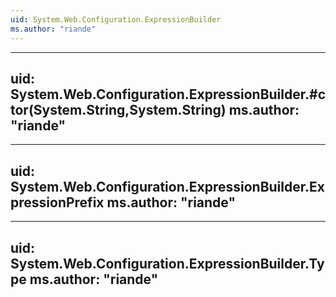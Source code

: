 ```yaml
---
uid: System.Web.Configuration.ExpressionBuilder
ms.author: "riande"
---
```


---
uid: System.Web.Configuration.ExpressionBuilder.#ctor(System.String,System.String)
ms.author: "riande"
---

---
uid: System.Web.Configuration.ExpressionBuilder.ExpressionPrefix
ms.author: "riande"
---

---
uid: System.Web.Configuration.ExpressionBuilder.Type
ms.author: "riande"
---
